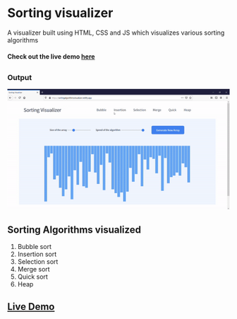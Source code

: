 # Sorting visualizer

A visualizer built using HTML, CSS and JS which visualizes various sorting algorithms

#### Check out the live demo [here](https://sortingalgorithmsvisualizer.netlify.app/)

## 
### Output 
![sorting visualizer output](./sortingvisualizer.gif)


## Sorting Algorithms visualized
1. Bubble sort
2. Insertion sort
3. Selection sort
4. Merge sort
5. Quick sort
6. Heap

##
## [Live Demo](https://sortingalgorithmsvisualizer.netlify.app/)
